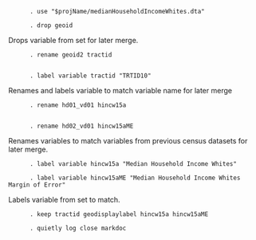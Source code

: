           . use "$projName/medianHouseholdIncomeWhites.dta"

          . drop geoid

Drops variable from set for later merge.

          . rename geoid2 tractid


          . label variable tractid "TRTID10"

Renames and labels variable to match variable name for later merge

          . rename hd01_vd01 hincw15a


          . rename hd02_vd01 hincw15aME

Renames variables to match variables from previous census datasets for
later merge.

          . label variable hincw15a "Median Household Income Whites"

          . label variable hincw15aME "Median Household Income Whites Margin of Error"

Labels variable from set to match.

          . keep tractid geodisplaylabel hincw15a hincw15aME

          . quietly log close markdoc
